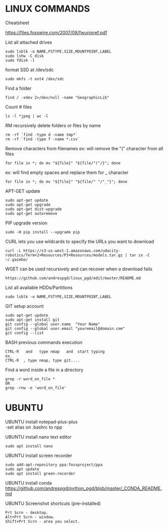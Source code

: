 # LINUX COMMANDS

Cheatsheet

https://files.fosswire.com/2007/08/fwunixref.pdf


List all attached drives
```
sudo lsblk -o NAME,FSTYPE,SIZE,MOUNTPOINT,LABEL
sudo lshw -C disk
sudo fdisk -l
```

format SSD at /dev/sdc
```
sudo mkfs -t ext4 /dev/sdc
```


Find a folder
```
find / -xdev 2>/dev/null -name "GeographicLib"
```

Count # files
```
ls -l *jpeg | wc -l
```

RM recursively delete folders or files by name
```
rm -rf `find -type d -name tmp*`
rm -rf `find -type f -name *.csv`
```

Remove characters from filenames
ex: will remove the "(" character from all files
```
for file in *; do mv "${file}" "${file/"("/}"; done
```
ex: will find empty spaces and replace them for _ character
```
for file in *; do mv "${file}" "${file/" "/"_"}"; done
```

APT-GET update
```
sudo apt-get update
sudo apt-get upgrade
sudo apt-get dist-upgrade
sudo apt-get autoremove
```

PIP upgrade version
```
sudo -H pip install --upgrade pip
```

CURL lets you use wildcards to specify the URLs you want to download
```
curl -L https://s3-us-west-1.amazonaws.com/udacity-robotics/Term+2+Resources/P3+Resources/models.tar.gz | tar zx -C ~/.gazebo/
```

WGET can be used recursively and can recover when a download fails
```
https://github.com/andrespgd/linux_pgd/edit/master/README.md
```

List all available HDDs/Partitions
```
sudo lsblk -o NAME,FSTYPE,SIZE,MOUNTPOINT,LABEL
```

GIT setup account
```
sudo apt-get update
sudo apt-get install git
git config --global user.name  "Your Name"
git config --global user.email "youremail@domain.com"
git config --list
```

BASH previous commands execution
```
CTRL-R   and   type nmap   and  start typing
ex.
CTRL-R  , type nmap, type git....
```

Find a word inside a file in a directory
```
grep -r word_on_file *
OR
grep -rnw -e 'word_on_file'
```

# UBUNTU

UBUNTU install notepad-plus-plus</br>
-set alias on .bashrc to npp

UBUNTU install nano text editor
```
sudo apt install nano
```

UBUNTU install screen recorder
```
sudo add-apt-repository ppa:fossproject/ppa
sudo apt update
sudo apt install green-recorder
```

UBUNTU install conda</br>
https://github.com/andrespgd/python_pgd/blob/master/_CONDA_README.md


UBUNTU Screenshot shortcuts (pre-installed)
```
Prt Scrn - desktop.
Alt+Prt Scrn - window.
Shift+Prt Scrn - area you select.
```
